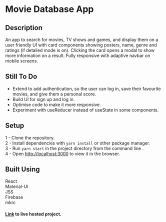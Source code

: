 # Movie Database App

## Description
An app to search for movies, TV shows and games, and display them on a user friendly UI with card components showing posters, name, genre and ratings (if detailed mode is on). Clicking the card opens a modal to show more information on a result. Fully responsive with adaptive navbar on mobile screens.

## Still To Do
* Extend to add authentication, so the user can log in, save their favourite movies, and give them a personal score.
* Build UI for sign up and log in.
* Optimise code to make it more responsive.
* Experiment with useReducer instead of useState in some components.

## Setup
1 - Clone the repository.\
2 - Install dependencies with ```yarn install``` or other package manager.\
3 - Run ```yarn start``` in the project directory from the command line .\
4 - Open [http://localhost:3000](http://localhost:3000) to view it in the browser.

## Built Using
React\
Material-UI\
JSS\
Firebase\
mkrc

#### [Link](https://notflix.peterdev.co.uk/) to live hosted project.

